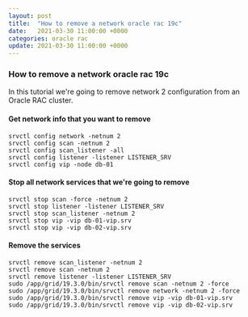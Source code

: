 ```yaml
---
layout: post
title:  "How to remove a network oracle rac 19c"
date:   2021-03-30 11:00:00 +0000
categories: oracle rac 
update: 2021-03-30 11:00:00 +0000
---
```

### How to remove a network oracle rac 19c
In this tutorial we're going to remove network 2 configuration from an Oracle RAC cluster.

#### Get network info that you want to remove
```
srvctl config network -netnum 2
srvctl config scan -netnum 2
srvctl config scan_listener -all
srvctl config listener -listener LISTENER_SRV
srvctl config vip -node db-01
```

#### Stop all network services that we're going to remove
```
srvctl stop scan -force -netnum 2 
srvctl stop listener -listener LISTENER_SRV
srvctl stop scan_listener -netnum 2
srvctl stop vip -vip db-01-vip.srv
srvctl stop vip -vip db-02-vip.srv
```
#### Remove the services
```
srvctl remove scan_listener -netnum 2
srvctl remove scan -netnum 2
srvctl remove listener -listener LISTENER_SRV
sudo /app/grid/19.3.0/bin/srvctl remove scan -netnum 2 -force
sudo /app/grid/19.3.0/bin/srvctl remove network -netnum 2 -force
sudo /app/grid/19.3.0/bin/srvctl remove vip -vip db-01-vip.srv
sudo /app/grid/19.3.0/bin/srvctl remove vip -vip db-02-vip.srv
```